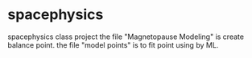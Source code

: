 # spacephysics
spacephysics class project
the file "Magnetopause Modeling" is create balance point.
the file "model points" is to  fit point using by ML.
